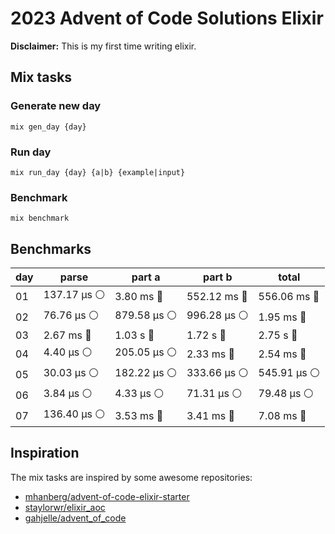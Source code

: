 # 2023 Advent of Code Solutions Elixir

**Disclaimer:** This is my first time writing elixir.

## Mix tasks
### Generate new day
```
mix gen_day {day}
```

### Run day
```
mix run_day {day} {a|b} {example|input} 
```

### Benchmark
```
mix benchmark
```


## Benchmarks
<!-- BENCHMARKS_START -->
| day | parse | part a | part b | total |
|-----|-------|--------|--------|-------|
| 01 | 137.17 µs ⚪️ | 3.80 ms 🔵 | 552.12 ms 🔵 | 556.06 ms 🔵 |
| 02 | 76.76 µs ⚪️ | 879.58 µs ⚪️ | 996.28 µs ⚪️ | 1.95 ms 🔵 |
| 03 | 2.67 ms 🔵 | 1.03 s 🔴 | 1.72 s 🔴 | 2.75 s 🔴 |
| 04 | 4.40 µs ⚪️ | 205.05 µs ⚪️ | 2.33 ms 🔵 | 2.54 ms 🔵 |
| 05 | 30.03 µs ⚪️ | 182.22 µs ⚪️ | 333.66 µs ⚪️ | 545.91 µs ⚪️ |
| 06 | 3.84 µs ⚪️ | 4.33 µs ⚪️ | 71.31 µs ⚪️ | 79.48 µs ⚪️ |
| 07 | 136.40 µs ⚪️ | 3.53 ms 🔵 | 3.41 ms 🔵 | 7.08 ms 🔵 |
<!-- BENCHMARKS_END -->


## Inspiration

The mix tasks are inspired by some awesome repositories:
- [mhanberg/advent-of-code-elixir-starter](https://github.com/mhanberg/advent-of-code-elixir-starter)
- [staylorwr/elixir_aoc](https://github.com/staylorwr/elixir_aoc)
- [gahjelle/advent_of_code](https://github.com/gahjelle/advent_of_code)
